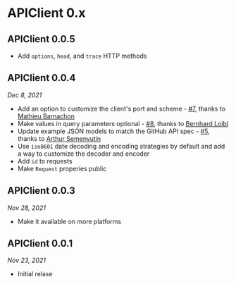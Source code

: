 # APIClient 0.x

## APIClient 0.0.5

- Add `options`, `head`, and `trace` HTTP methods

## APIClient 0.0.4

*Dec 8, 2021*

- Add an option to customize the client's port and scheme - [#7](https://github.com/kean/APIClient/pull/7), thanks to [Mathieu Barnachon
](https://github.com/mbarnach)
- Make values in query parameters optional - [#8](https://github.com/kean/APIClient/pull/8), thanks to [Bernhard Loibl](https://github.com/fonkadelic)
- Update example JSON models to match the GitHub API spec - [#5](https://github.com/kean/APIClient/pull/5), thanks to [Arthur Semenyutin](https://github.com/vox-humana)
- Use `iso8601` date decoding and encoding strategies by default and add a way to customize the decoder and encoder
- Add `id` to requests
- Make `Request` properies public

## APIClient 0.0.3

*Nov 28, 2021*

- Make it available on more platforms 

## APIClient 0.0.1

*Nov 23, 2021*

- Initial relase 
